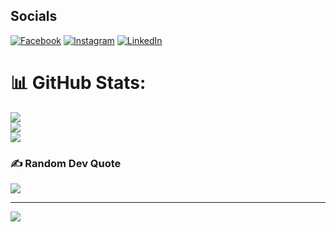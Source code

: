 
## Socials
[![Facebook](https://img.shields.io/badge/Facebook-%231877F2.svg?logo=Facebook&logoColor=white)](https://facebook.com/ᏒᎪᎽᎬᏁ ) [![Instagram](https://img.shields.io/badge/Instagram-%23E4405F.svg?logo=Instagram&logoColor=white)](https://instagram.com/_rayen_jouini) [![LinkedIn](https://img.shields.io/badge/LinkedIn-%230077B5.svg?logo=linkedin&logoColor=white)](https://linkedin.com/in/rayencodecraft) 

# 📊 GitHub Stats:
![](https://github-readme-stats.vercel.app/api?username=Rayen-JN&theme=radical&hide_border=true&include_all_commits=true&count_private=true)<br/>
![](https://github-readme-streak-stats.herokuapp.com/?user=Rayen-JN&theme=radical&hide_border=true)<br/>
![](https://github-readme-stats.vercel.app/api/top-langs/?username=Rayen-JN&theme=radical&hide_border=true&include_all_commits=true&count_private=true&layout=compact)

### ✍️ Random Dev Quote
![](https://quotes-github-readme.vercel.app/api?type=horizontal&theme=radical)

---
[![](https://visitcount.itsvg.in/api?id=Rayen-JN&icon=0&color=0)](https://visitcount.itsvg.in)

<!-- Proudly created with GPRM ( https://gprm.itsvg.in ) -->
